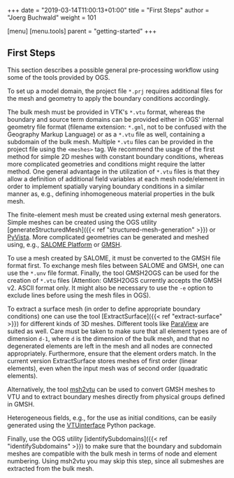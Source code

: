 +++
date = "2019-03-14T11:00:13+01:00"
title = "First Steps"
author = "Joerg Buchwald"
weight = 101

[menu]
  [menu.tools]
    parent = "getting-started"
+++

## First Steps

This section describes a possible general pre-processing workflow using some of the tools provided by OGS.

To set up a model domain, the project file `*.prj` requires additional files for the mesh and geometry to apply the boundary conditions accordingly.

The bulk mesh must be provided in VTK's `*.vtu` format, whereas the boundary and source term domains can be provided either in OGS' internal geometry file format (filename extension: `*.gml`, not to be confused with the Geography Markup Language) or as a `*.vtu` file as well, containing a subdomain of the bulk mesh. Multiple `*.vtu` files can be provided in the project file using the `<meshes>` tag. We recommend the usage of the first method for simple 2D meshes with constant boundary conditions, whereas more complicated geometries and conditions might require the latter method. One general advantage in the utilization of `*.vtu` files is that they allow a definition of additional field variables at each mesh node/element in order to implement spatially varying boundary conditions in a similar manner as, e.g., defining inhomogeneous material properties in the bulk mesh.

The finite-element mesh must be created using external mesh generators. Simple meshes can be created using the OGS utility [generateStructuredMesh]({{< ref "structured-mesh-generation" >}}) or [PyVista](https://docs.pyvista.org).  More complicated geometries can be generated and meshed using, e.g., [SALOME Platform](https://www.salome-platform.org) or [GMSH](http://gmsh.info).

To use a mesh created by SALOME, it must be converted to the GMSH file format first. To exchange mesh files between SALOME and GMSH, one can use the `*.unv` file format. Finally, the tool GMSH2OGS can be used for the creation of `*.vtu` files (Attention: GMSH2OGS currently accepts the GMSH v2. ASCII format only. It might also be necessary to use the `-e` option to exclude lines before using the mesh files in OGS).

To extract a surface mesh (in order to define appropriate boundary conditions) one can use the tool [ExtractSurface]({{< ref "extract-surface" >}}) for different kinds of 3D meshes. Different tools like [ParaView](https://www.paraview.org/) are suited as well. Care must be taken to make sure that all element types are of dimension `d-1`, where `d` is the dimension of the bulk mesh, and that no degenerated elements are left in the mesh and all nodes are connected appropriately. Furthermore, ensure that the element orders match. In the current version ExtractSurface stores meshes of first order (linear elements), even when the input mesh was of second order (quadratic elements).

Alternatively, the tool [msh2vtu](https://github.com/dominik-kern/msh2vtu) can be used to convert GMSH meshes to VTU and to extract boundary meshes directly from physical groups defined in GMSH.

Heterogeneous fields, e.g., for the use as initial conditions, can be easily generated using the [VTUinterface](https://github.com/joergbuchwald/VTUinterface) Python package.

Finally, use the OGS utility [identifySubdomains]({{< ref "identifySubdomains" >}}) to make sure that the boundary and subdomain meshes are compatible with the bulk mesh in terms of node and element numbering. Using msh2vtu you may skip this step, since all submeshes are extracted from the bulk mesh.
